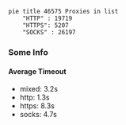 
```mermaid
pie title 46575 Proxies in list
    "HTTP" : 19719
    "HTTPS": 5207
    "SOCKS" : 26197
```

### Some Info
#### Average Timeout

- mixed: 3.2s
- http: 1.3s
- https: 8.3s
- socks: 4.7s